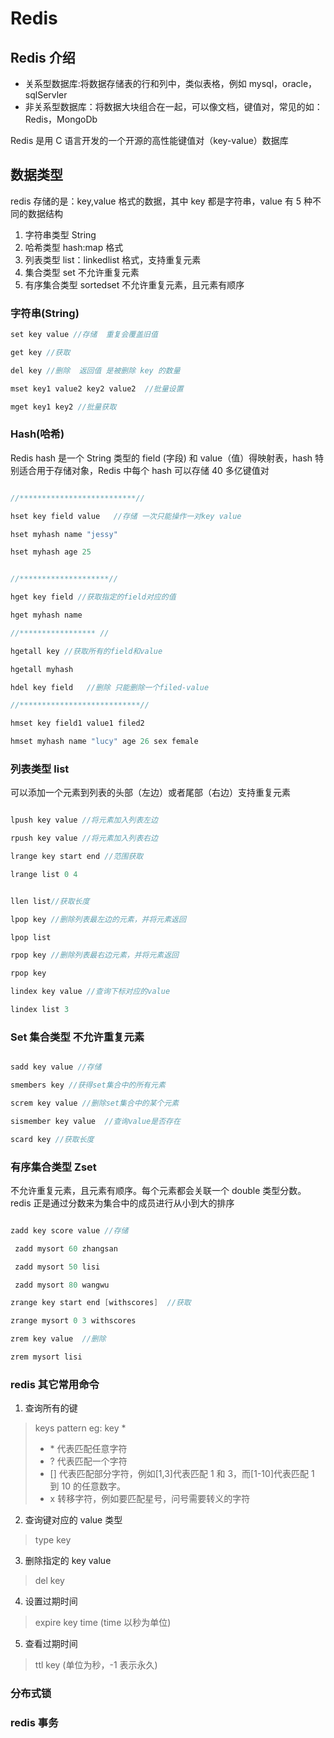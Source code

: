 # Redis

## Redis 介绍

- 关系型数据库:将数据存储表的行和列中，类似表格，例如 mysql，oracle，sqlServler
- 非关系型数据库：将数据大块组合在一起，可以像文档，键值对，常见的如：Redis，MongoDb

Redis 是用 C 语言开发的一个开源的高性能键值对（key-value）数据库

## 数据类型

redis 存储的是：key,value 格式的数据，其中 key 都是字符串，value 有 5 种不同的数据结构

1. 字符串类型 String
2. 哈希类型 hash:map 格式
3. 列表类型 list：linkedlist 格式，支持重复元素
4. 集合类型 set 不允许重复元素
5. 有序集合类型 sortedset 不允许重复元素，且元素有顺序

### 字符串(String)

```JAVA
set key value //存储  重复会覆盖旧值

get key //获取

del key //删除  返回值 是被删除 key 的数量

mset key1 value2 key2 value2  //批量设置

mget key1 key2 //批量获取

```

### Hash(哈希)

Redis hash 是一个 String 类型的 field (字段) 和 value（值）得映射表，hash 特别适合用于存储对象，Redis 中每个 hash 可以存储 40 多亿键值对

```java

//**************************//

hset key field value   //存储 一次只能操作一对key value

hset myhash name "jessy"

hset myhash age 25


//********************//

hget key field //获取指定的field对应的值

hget myhash name

//***************** //

hgetall key //获取所有的field和value

hgetall myhash

hdel key field   //删除 只能删除一个filed-value

//***************************//

hmset key field1 value1 filed2

hmset myhash name "lucy" age 26 sex female

```

### 列表类型 list

可以添加一个元素到列表的头部（左边）或者尾部（右边）支持重复元素

```JAVA

lpush key value //将元素加入列表左边

rpush key value //将元素加入列表右边

lrange key start end //范围获取

lrange list 0 4


llen list//获取长度

lpop key //删除列表最左边的元素，并将元素返回

lpop list

rpop key //删除列表最右边元素，并将元素返回

rpop key

lindex key value //查询下标对应的value

lindex list 3


```

### Set 集合类型 不允许重复元素

```JAVA

sadd key value //存储

smembers key //获得set集合中的所有元素

screm key value //删除set集合中的某个元素

sismember key value  //查询value是否存在

scard key //获取长度

```

### 有序集合类型 Zset

不允许重复元素，且元素有顺序。每个元素都会关联一个 double 类型分数。redis 正是通过分数来为集合中的成员进行从小到大的排序

```JAVA

zadd key score value //存储

 zadd mysort 60 zhangsan

 zadd mysort 50 lisi

 zadd mysort 80 wangwu

zrange key start end [withscores]  //获取

zrange mysort 0 3 withscores

zrem key value  //删除

zrem mysort lisi


```

### redis 其它常用命令

1. 查询所有的键

> keys pattern
> eg: key \*
>
> - \* 代表匹配任意字符
> - ? 代表匹配一个字符
> - [] 代表匹配部分字符，例如[1,3]代表匹配 1 和 3，而[1-10]代表匹配 1 到 10 的任意数字。
> - x 转移字符，例如要匹配星号，问号需要转义的字符

2. 查询键对应的 value 类型

> type key

3. 删除指定的 key value

> del key

4. 设置过期时间

> expire key time (time 以秒为单位)

5. 查看过期时间

> ttl key (单位为秒，-1 表示永久)

### 分布式锁

### redis 事务
